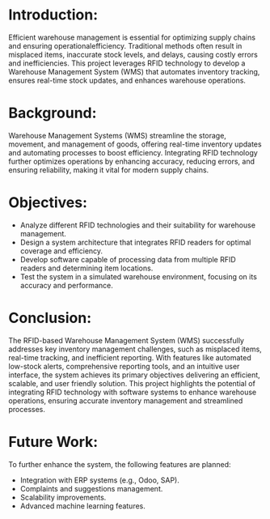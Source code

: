 
# Introduction:
Efficient warehouse management is essential for optimizing supply chains and ensuring operationalefficiency. Traditional methods often result in misplaced items, inaccurate stock levels, and delays, causing costly errors and inefficiencies. This project leverages RFID technology to develop a Warehouse Management System (WMS) that automates inventory tracking, ensures real-time stock updates, and enhances warehouse operations.
#  Background:
Warehouse Management Systems (WMS) streamline the storage, movement, and management of goods, offering real-time inventory updates and automating processes to boost efficiency. Integrating RFID technology further optimizes operations by enhancing accuracy, reducing errors, and ensuring reliability, making it vital for modern supply chains.
# Objectives:
- Analyze different RFID technologies and their suitability for warehouse management.
 - Design a system architecture that integrates RFID readers for optimal coverage and efficiency.
 - Develop software capable of processing data from multiple RFID readers and determining item locations.
 - Test the system in a simulated warehouse environment, focusing on its accuracy and performance.
# Conclusion:
The RFID-based Warehouse Management System (WMS) successfully addresses key inventory management challenges, such as misplaced items,
real-time tracking, and inefficient reporting. With features like automated low-stock alerts, comprehensive reporting tools, and an intuitive user interface, the system achieves its primary objectives delivering an efficient, scalable, and user friendly solution. This project highlights the potential of integrating RFID technology with software systems to enhance warehouse operations, ensuring accurate inventory management and streamlined processes.
# Future Work:
To further enhance the system, the following features are planned:
- Integration with ERP systems (e.g., Odoo, SAP).
- Complaints and suggestions management.
- Scalability improvements.
- Advanced machine learning features.
